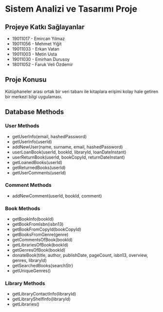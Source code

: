 # Sistem Analizi ve Tasarımı Proje

## Projeye Katkı Sağlayanlar

* 19011017 - Emircan Yılmaz
* 19011056 - Mehmet Yiğit
* 19011033 - Erkan Vatan
* 19011003 - Metin Usta
* 19011030 - Emirhan Durusoy
* 18011052 - Faruk Veli Özdemir

## Proje Konusu

Kütüphaneler arası ortak bir veri tabanı ile kitaplara erişimi kolay hale getiren bir merkezi bilgi uygulaması.

## Database Methods
### User Methods
* getUserInfo(email, hashedPassword)
* getUserInfo(userId)
* addNewUser(name, surname, email, hashedPassword)
* userLoanBook(userId, bookId, libraryId, loanDateInstant)
* userReturnBook(userId, bookCopyId, returnDateInstant)
* getLoanedBooks(userId)
* getReturnedBooks(userId)
* getUserComments(userId)

### Comment Methods
* addNewComment(userId, bookId, comment)

### Book Methods
* getBookInfo(bookId)
* getBookFromIsbn(isbn13)
* getBookFromCopyId(bookCopyId)
* getBooksFromGenre(genre)
* getCommentsOfBook(bookId)
* getLibrariesOfBook(bookId)
* getGenresOfBook(bookId)
* donateBook(title, author, publishDate, pageCount, isbn13, overview, genres, libraryId)
* getSearchedBooks(searchStr)
* getUniqueGenres()

### Library Methods
* getLibraryContactInfo(libraryId)
* getLibraryShelfInfo(libraryId)
* getLibraries()
